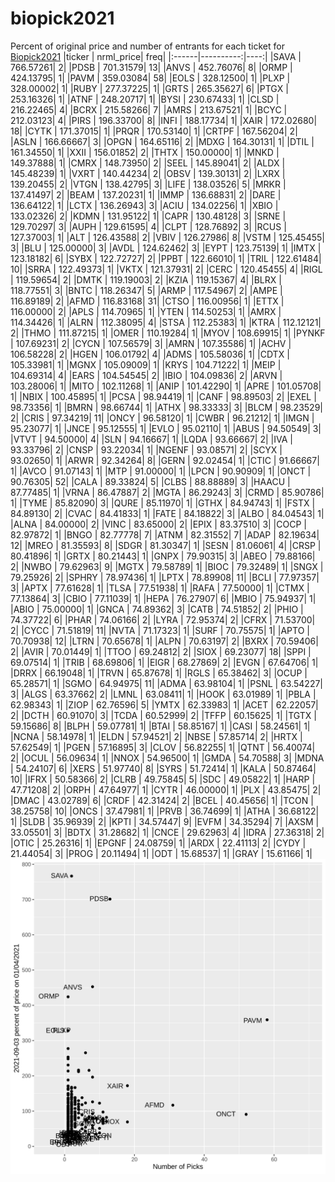 # biopick2021
Percent of original price and number of entrants for each ticket for [Biopick2021](https://twitter.com/hashtag/Biopick2021)
|ticker | nrml_price| freq|
|:------|----------:|----:|
|SAVA   |  766.57261|    2|
|PDSB   |  701.31579|   13|
|ANVS   |  452.76076|    8|
|ORMP   |  424.13795|    1|
|PAVM   |  359.03084|   58|
|EOLS   |  328.12500|    1|
|PLXP   |  328.00002|    1|
|RUBY   |  277.37225|    1|
|GRTS   |  265.35627|    6|
|PTGX   |  253.16326|    1|
|ATNF   |  248.20717|    1|
|BYSI   |  230.67433|    1|
|CLSD   |  216.22465|    4|
|BCRX   |  215.58266|    7|
|AMRS   |  213.67521|    1|
|BCYC   |  212.03123|    4|
|PIRS   |  196.33700|    8|
|INFI   |  188.17734|    1|
|XAIR   |  172.02680|   18|
|CYTK   |  171.37015|    1|
|PRQR   |  170.53140|    1|
|CRTPF  |  167.56204|    2|
|ASLN   |  166.66667|    3|
|OPGN   |  164.65116|    2|
|MDXG   |  164.30131|    1|
|DTIL   |  161.34550|    1|
|XXII   |  156.01852|    2|
|THTX   |  150.00000|    1|
|MNKD   |  149.37888|    1|
|CMRX   |  148.73950|    2|
|SEEL   |  145.89041|    2|
|ALDX   |  145.48239|    1|
|VXRT   |  140.44234|    2|
|OBSV   |  139.30131|    2|
|LXRX   |  139.20455|    2|
|VTGN   |  138.42795|    3|
|LIFE   |  138.03526|    5|
|MRKR   |  137.41497|    2|
|BEAM   |  137.20231|    1|
|IMMP   |  136.68831|    2|
|DARE   |  136.64122|    1|
|LCTX   |  136.26943|    3|
|ACIU   |  134.02256|    1|
|XBIO   |  133.02326|    2|
|KDMN   |  131.95122|    1|
|CAPR   |  130.48128|    3|
|SRNE   |  129.70297|    3|
|AUPH   |  129.61595|    4|
|CLPT   |  128.76892|    3|
|RCUS   |  127.37003|    1|
|ALT    |  126.43588|    2|
|VBIV   |  126.27986|    8|
|VSTM   |  125.45455|    3|
|BLU    |  125.00000|    3|
|AVDL   |  124.62462|    3|
|EYPT   |  123.75139|    1|
|IMTX   |  123.18182|    6|
|SYBX   |  122.72727|    2|
|PPBT   |  122.66010|    1|
|TRIL   |  122.61484|   10|
|SRRA   |  122.49373|    1|
|VKTX   |  121.37931|    2|
|CERC   |  120.45455|    4|
|RIGL   |  119.59654|    2|
|DMTK   |  119.19003|    2|
|KZIA   |  119.15367|    4|
|BLRX   |  118.77551|    3|
|BNTC   |  118.26347|    5|
|ARMP   |  117.54967|    2|
|AMPE   |  116.89189|    2|
|AFMD   |  116.83168|   31|
|CTSO   |  116.00956|    1|
|ETTX   |  116.00000|    2|
|APLS   |  114.70965|    1|
|YTEN   |  114.50253|    1|
|AMRX   |  114.34426|    1|
|ALRN   |  112.38095|    4|
|STSA   |  112.25383|    1|
|KTRA   |  112.12121|    2|
|THMO   |  111.87215|    1|
|OMER   |  110.19284|    1|
|MYOV   |  108.69915|    1|
|PYNKF  |  107.69231|    2|
|CYCN   |  107.56579|    3|
|AMRN   |  107.35586|    1|
|ACHV   |  106.58228|    2|
|HGEN   |  106.01792|    4|
|ADMS   |  105.58036|    1|
|CDTX   |  105.33981|    1|
|MGNX   |  105.09009|    1|
|KRYS   |  104.71222|    1|
|MEIP   |  104.69314|    4|
|EARS   |  104.54545|    2|
|IBIO   |  104.09836|    2|
|ARVN   |  103.28006|    1|
|MITO   |  102.11268|    1|
|ANIP   |  101.42290|    1|
|APRE   |  101.05708|    1|
|NBIX   |  100.45895|    1|
|PCSA   |   98.94419|    1|
|CANF   |   98.89503|    2|
|EXEL   |   98.73356|    1|
|BMRN   |   98.66744|    1|
|ATHX   |   98.33333|    3|
|BLCM   |   98.23529|    2|
|CRIS   |   97.34219|   11|
|ONCY   |   96.58120|    1|
|CWBR   |   96.21212|    1|
|IMGN   |   95.23077|    1|
|JNCE   |   95.12555|    1|
|EVLO   |   95.02110|    1|
|ABUS   |   94.50549|    3|
|VTVT   |   94.50000|    4|
|SLN    |   94.16667|    1|
|LQDA   |   93.66667|    2|
|IVA    |   93.33796|    2|
|CNSP   |   93.22034|    1|
|NGENF  |   93.08571|    2|
|SCYX   |   93.02650|    1|
|ARWR   |   92.34264|    8|
|GERN   |   92.02454|    1|
|CTIC   |   91.66667|    1|
|AVCO   |   91.07143|    1|
|MTP    |   91.00000|    1|
|LPCN   |   90.90909|    1|
|ONCT   |   90.76305|   52|
|CALA   |   89.33824|    5|
|CLBS   |   88.88889|    3|
|HAACU  |   87.77485|    1|
|VRNA   |   86.47887|    2|
|MGTA   |   86.29243|    3|
|CRMD   |   85.90786|    1|
|TYME   |   85.82090|    3|
|QURE   |   85.11970|    1|
|GTHX   |   84.94743|    1|
|FSTX   |   84.89130|    2|
|CVAC   |   84.41833|    1|
|FATE   |   84.18822|    3|
|ALBO   |   84.04543|    1|
|ALNA   |   84.00000|    2|
|VINC   |   83.65000|    2|
|EPIX   |   83.37510|    3|
|COCP   |   82.97872|    1|
|BNGO   |   82.77778|    7|
|ATNM   |   82.31552|    7|
|ADAP   |   82.19634|   12|
|MREO   |   81.35593|    8|
|SDGR   |   81.30347|    1|
|SESN   |   81.06061|    4|
|CRSP   |   80.41896|    1|
|GRTX   |   80.21443|    1|
|GNPX   |   79.90315|    3|
|ABEO   |   79.88166|    2|
|NWBO   |   79.62963|    9|
|MGTX   |   79.58789|    1|
|BIOC   |   79.32489|    1|
|SNGX   |   79.25926|    2|
|SPHRY  |   78.97436|    1|
|LPTX   |   78.89908|   11|
|BCLI   |   77.97357|    3|
|APTX   |   77.61628|    1|
|TLSA   |   77.51938|    1|
|RAFA   |   77.50000|    1|
|CTMX   |   77.13864|    3|
|CBIO   |   77.11039|    1|
|HEPA   |   76.27907|    6|
|MBIO   |   75.94937|    1|
|ABIO   |   75.00000|    1|
|GNCA   |   74.89362|    3|
|CATB   |   74.51852|    2|
|PHIO   |   74.37722|    6|
|PHAR   |   74.06166|    2|
|LYRA   |   72.95374|    2|
|CFRX   |   71.53700|    2|
|CYCC   |   71.51819|   11|
|NVTA   |   71.17323|    1|
|SURF   |   70.75575|    1|
|APTO   |   70.70938|   12|
|LTRN   |   70.65678|    1|
|ALPN   |   70.63197|    2|
|BXRX   |   70.59406|    2|
|AVIR   |   70.01449|    1|
|TTOO   |   69.24812|    2|
|SIOX   |   69.23077|   18|
|SPPI   |   69.07514|    1|
|TRIB   |   68.69806|    1|
|EIGR   |   68.27869|    2|
|EVGN   |   67.64706|    1|
|DRRX   |   66.19048|    1|
|TRVN   |   65.87678|    1|
|RGLS   |   65.38462|    3|
|OCUP   |   65.28571|    1|
|SGMO   |   64.94975|   11|
|ADMA   |   63.98104|    1|
|PSNL   |   63.54227|    3|
|ALGS   |   63.37662|    2|
|LMNL   |   63.08411|    1|
|HOOK   |   63.01989|    1|
|PBLA   |   62.98343|    1|
|ZIOP   |   62.76596|    5|
|YMTX   |   62.33983|    1|
|ACET   |   62.22057|    2|
|DCTH   |   60.91070|    3|
|TCDA   |   60.52999|    2|
|TFFP   |   60.15625|    1|
|TGTX   |   59.15686|    8|
|BLPH   |   59.07781|    1|
|BTAI   |   58.85167|    1|
|CASI   |   58.24561|    1|
|NCNA   |   58.14978|    1|
|ELDN   |   57.94521|    2|
|NBSE   |   57.85714|    2|
|HRTX   |   57.62549|    1|
|PGEN   |   57.16895|    3|
|CLOV   |   56.82255|    1|
|QTNT   |   56.40074|    2|
|OCUL   |   56.09634|    1|
|NNOX   |   54.96500|    1|
|GMDA   |   54.70588|    3|
|MDNA   |   54.24107|    6|
|XERS   |   51.97740|    8|
|SYRS   |   51.72414|    1|
|KALA   |   50.87464|   10|
|IFRX   |   50.58366|    2|
|CLRB   |   49.75845|    5|
|SDC    |   49.05822|    1|
|HARP   |   47.71208|    2|
|ORPH   |   47.64977|    1|
|CYTR   |   46.00000|    1|
|PLX    |   43.85475|    2|
|DMAC   |   43.02789|    6|
|CRDF   |   42.31424|    2|
|BCEL   |   40.45656|    1|
|TCON   |   38.25758|   10|
|ONCS   |   37.47981|    1|
|PRVB   |   36.74699|    1|
|ATHA   |   36.68122|    1|
|SLDB   |   35.96939|    2|
|KPTI   |   34.57447|    9|
|EVFM   |   34.35294|    7|
|AXSM   |   33.05501|    3|
|BDTX   |   31.28682|    1|
|CNCE   |   29.62963|    4|
|IDRA   |   27.36318|    2|
|OTIC   |   25.26316|    1|
|EPGNF  |   24.08759|    1|
|ARDX   |   22.41113|    2|
|CYDY   |   21.44054|    3|
|PROG   |   20.11494|    1|
|ODT    |   15.68537|    1|
|GRAY   |   15.61166|    1|
![retvspicks](biopicks.png?raw=true)
